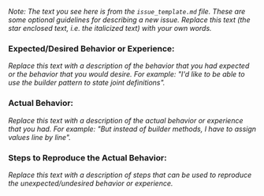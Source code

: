 *Note: The text you see here is from the `issue_template.md` file.
These are some optional guidelines for describing a new issue.
Replace this text (the star enclosed text, i.e. the italicized text)
with your own words.*

### Expected/Desired Behavior or Experience:
*Replace this text with a description of the behavior that you had expected
or the behavior that you would desire. For example: "I'd like to be able to
use the builder pattern to state joint definitions".*

### Actual Behavior:
*Replace this text with a description of the actual behavior or experience
that you had.
For example: "But instead of builder methods, I have to assign values line
by line".*

### Steps to Reproduce the Actual Behavior:
*Replace this text with a description of steps that can be used to
reproduce the unexpected/undesired behavior or experience.*
